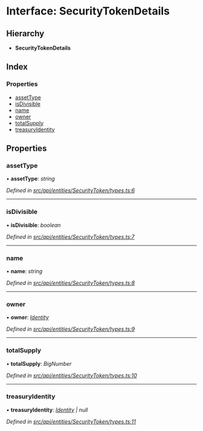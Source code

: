 # Interface: SecurityTokenDetails

## Hierarchy

* **SecurityTokenDetails**

## Index

### Properties

* [assetType](securitytokendetails.md#assettype)
* [isDivisible](securitytokendetails.md#isdivisible)
* [name](securitytokendetails.md#name)
* [owner](securitytokendetails.md#owner)
* [totalSupply](securitytokendetails.md#totalsupply)
* [treasuryIdentity](securitytokendetails.md#treasuryidentity)

## Properties

###  assetType

• **assetType**: *string*

*Defined in [src/api/entities/SecurityToken/types.ts:6](https://github.com/PolymathNetwork/polymesh-sdk/blob/6aee3c9/src/api/entities/SecurityToken/types.ts#L6)*

___

###  isDivisible

• **isDivisible**: *boolean*

*Defined in [src/api/entities/SecurityToken/types.ts:7](https://github.com/PolymathNetwork/polymesh-sdk/blob/6aee3c9/src/api/entities/SecurityToken/types.ts#L7)*

___

###  name

• **name**: *string*

*Defined in [src/api/entities/SecurityToken/types.ts:8](https://github.com/PolymathNetwork/polymesh-sdk/blob/6aee3c9/src/api/entities/SecurityToken/types.ts#L8)*

___

###  owner

• **owner**: *[Identity](../classes/identity.md)*

*Defined in [src/api/entities/SecurityToken/types.ts:9](https://github.com/PolymathNetwork/polymesh-sdk/blob/6aee3c9/src/api/entities/SecurityToken/types.ts#L9)*

___

###  totalSupply

• **totalSupply**: *BigNumber*

*Defined in [src/api/entities/SecurityToken/types.ts:10](https://github.com/PolymathNetwork/polymesh-sdk/blob/6aee3c9/src/api/entities/SecurityToken/types.ts#L10)*

___

###  treasuryIdentity

• **treasuryIdentity**: *[Identity](../classes/identity.md) | null*

*Defined in [src/api/entities/SecurityToken/types.ts:11](https://github.com/PolymathNetwork/polymesh-sdk/blob/6aee3c9/src/api/entities/SecurityToken/types.ts#L11)*
